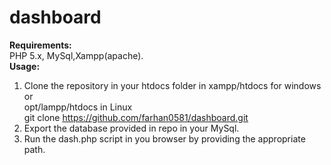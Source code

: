# dashboard
<b>Requirements:</b><br>
PHP 5.x, MySql,Xampp(apache).<br>
<b>Usage:</b><br>
1. Clone the repository in your htdocs folder in xampp/htdocs for windows or<br>
   opt/lampp/htdocs in Linux <br>
   git clone https://github.com/farhan0581/dashboard.git<br>
2. Export the database provided in repo in your MySql.<br>
3. Run the dash.php script in you browser by providing the appropriate path.<br>
